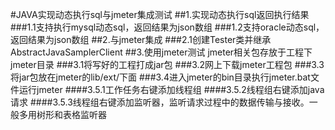#JAVA实现动态执行sql与jmeter集成测试
##1.实现动态执行sql返回执行结果
###1.1支持执行mysql动态sql，返回结果为json数组
###1.2支持oracle动态sql，返回结果为json数组
##2.与jmeter集成
###2.1创建Tester类并继承AbstractJavaSamplerClient
##3.使用jmeter测试
jmeter相关包存放于工程下jmeter目录
###3.1将写好的工程打成jar包
###3.2网上下载jmeter工程包
###3.3将jar包放在jmeter的lib/ext/下面
###3.4进入jmeter的bin目录执行jmeter.bat文件运行jmeter
####3.5.1工作任务右键添加线程组
####3.5.2线程组右键添加java请求
####3.5.3线程组右键添加监听器，监听请求过程中的数据传输与接收。一般多用树形和表格监听器